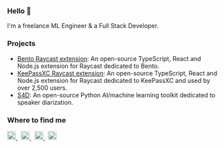 ### Hello 👋

I'm a freelance ML Engineer & a Full Stack Developer.


### Projects

- [Bento Raycast extension](https://www.raycast.com/pabroux/bento-me): An open-source TypeScript, React and Node.js extension for Raycast dedicated to Bento.
- [KeePassXC Raycast extension](https://www.raycast.com/pabroux/keepassxc): An open-source TypeScript, React and Node.js extension for Raycast dedicated to KeePassXC and used by over 2,500 users.
- [S4D](https://pypi.org/project/s4d/): An open-source Python AI/machine learning toolkit dedicated to speaker diarization.


### Where to find me

<a href="https://bento.me/pabroux" title="Bento">
  <picture>
    <img alt="Bento" src="https://cdn.simpleicons.org/bento" width="20">
  </picture>
</a>
&nbsp;
<a href="https://linkedin.com/in/pabroux" title="LinkedIn">
  <picture>
    <img alt="LinkedIn" src="https://brands.deno.dev/linkedin" width="20">
  </picture>
</a>
&nbsp;
<a href="https://standardresume.co/r/pabroux" title="Standard Resume">
  <picture>
    <img alt="Standard Resume" src="https://cdn.simpleicons.org/standardresume" width="20">
  </picture>
</a>
&nbsp;
<a href="https://raycast.com/pabroux" title="Raycast">
  <picture>
    <img alt="Raycast" src="https://cdn.simpleicons.org/raycast" width="20">
  </picture>
</a>
